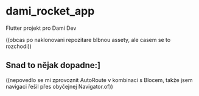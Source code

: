 # dami_rocket_app

Flutter projekt pro Dami Dev

((obcas po naklonovani repozitare blbnou assety, ale casem se to rozchodi))

## Snad to nějak dopadne:]
((nepovedlo se mi zprovoznit AutoRoute v kombinaci s Blocem, takže jsem navigaci řešil přes obyčejnej Navigator.of))
